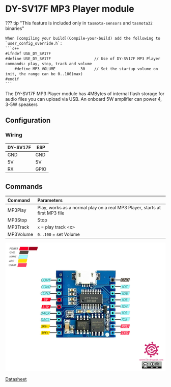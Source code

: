 # DY-SV17F MP3 Player module

??? tip "This feature is included only in `tasmota-sensors` and `tasmota32` binaries" 

    When [compiling your build](Compile-your-build) add the following to `user_config_override.h`:
    ```c++
    #ifndef USE_DY_SV17F
    #define USE_DY_SV17F                   // Use of DY-SV17F MP3 Player commands: play, stop, track and volume
        #define MP3_VOLUME           30    // Set the startup volume on init, the range can be 0..100(max)
    #endif
    ```

The DY-SV17F MP3 Player module has 4MBytes of internal flash storage for audio files you can upload via USB. An onboard 5W amplifier can power 4, 3-5W speakers     

## Configuration

### Wiring
| DY-SV17F   | ESP |
|---|---|
|GND   |GND   |
|5V   |5V   |
|RX   |GPIO<x>   |

<!-- ### Tasmota Settings
In the **_Configuration -> Configure Module_** page assign:
1. GPIO RX to `MP3 Player` -->

## Commands
Command|Parameters
:---|:---
MP3Play<a class="cmnd" id="MP3Play"></a>|Play, works as a normal play on a real MP3 Player, starts at first MP3 file
MP3Stop<a class="cmnd" id="MP3Stop"></a>|Stop
MP3Track<a class="cmnd" id="MP3Track"></a>|`x` = play track <x\>
MP3Volume<a class="cmnd" id="MP3Volume"></a>|`0..100` = set Volume

![Pinout](_media/peripherals/DY-SV17F_pinout.jpg)

[Datasheet](https://raw.githubusercontent.com/tasmota/docs/master/docs/_media/DY-SV17F_datasheet.pdf)
